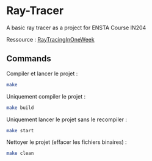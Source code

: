 # Ray-Tracer

A basic ray tracer as a project for ENSTA Course IN204

Ressource : [RayTracingInOneWeek](https://raytracing.github.io/books/RayTracingInOneWeekend.html)

## Commands

Compiler et lancer le projet :
```bash
make
``` 

Uniquement compiler le projet :

```bash
make build
``` 

Uniquement lancer le projet sans le recompiler :
```bash
make start
``` 

Nettoyer le projet (effacer les fichiers binaires) :
```bash
make clean
``` 